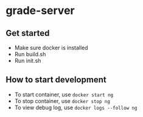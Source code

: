 # grade-server

## Get started

- Make sure docker is installed
- Run build.sh
- Run init.sh

## How to start development

- To start container, use `docker start ng`
- To stop container, use `docker stop ng`
- To view debug log, use `docker logs --follow ng`